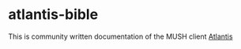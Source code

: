 # atlantis-bible
This is community written documentation of the MUSH client [Atlantis](https://www.riverdark.net/atlantis/)
